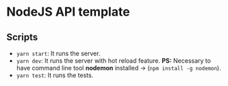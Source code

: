 # NodeJS API template

## Scripts

- `yarn start`: It runs the server.
- `yarn dev`: It runs the server with hot reload feature. **PS:** Necessary to have command line tool **nodemon** installed -> (`npm install -g nodemon`).
- `yarn test`: It runs the tests.